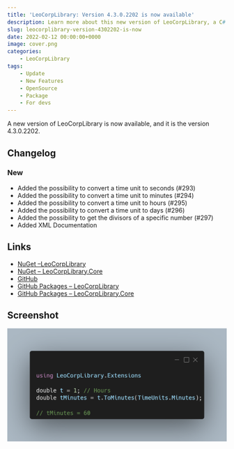 ```yaml
---
title: 'LeoCorpLibrary: Version 4.3.0.2202 is now available'
description: Learn more about this new version of LeoCorpLibrary, a C# .NET library.
slug: leocorplibrary-version-4302202-is-now
date: 2022-02-12 00:00:00+0000
image: cover.png
categories:
    - LeoCorpLibrary
tags:
    - Update
    - New Features
    - OpenSource
    - Package
    - For devs
---
```

A new version of LeoCorpLibrary is now available, and it is the version 4.3.0.2202.

## Changelog
### New
- Added the possibility to convert a time unit to seconds (#293)
- Added the possibility to convert a time unit to minutes (#294)
- Added the possibility to convert a time unit to hours (#295)
- Added the possibility to convert a time unit to days (#296)
- Added the possibility to get the divisors of a specific number (#297)
- Added XML Documentation

## Links

- [NuGet –LeoCorpLibrary](https://www.nuget.org/packages/LeoCorpLibrary)
- [NuGet – LeoCorpLibrary.Core](https://www.nuget.org/packages/LeoCorpLibrary.Core)
- [GitHub](https://github.com/Leo-Corporation/LeoCorpLibrary)
- [GitHub Packages – LeoCorpLibrary](https://github.com/Leo-Corporation/LeoCorpLibrary/packages/345951)
- [GitHub Packages – LeoCorpLibrary.Core](https://github.com/Leo-Corporation/LeoCorpLibrary/packages/530093)

## Screenshot

![A C# code sample using LeoCorpLibrary extensions.](cover.png)